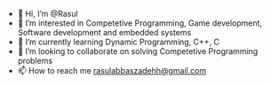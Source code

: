- 👋 Hi, I’m @Rasul
- 👀 I’m interested in Competetive Programming, Game development, Software development and embedded systems
- 🌱 I’m currently learning Dynamic Programming, C++, C 
- 💞️ I’m looking to collaborate on solving Competetive Programming problems
- 📫 How to reach me rasulabbaszadehh@gmail.com
<!---
Rasul230405/Rasul230405 is a ✨ special ✨ repository because its `README.md` (this file) appears on your GitHub profile.
You can click the Preview link to take a look at your changes.
--->

